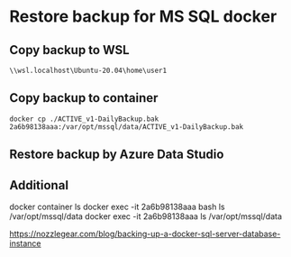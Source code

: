 
# Restore backup for MS SQL docker

## Copy backup to WSL
`\\wsl.localhost\Ubuntu-20.04\home\user1`

## Copy backup to container

`docker cp ./ACTIVE_v1-DailyBackup.bak 2a6b98138aaa:/var/opt/mssql/data/ACTIVE_v1-DailyBackup.bak`

## Restore backup by Azure Data Studio


## Additional

docker container ls
docker exec -it 2a6b98138aaa bash
ls /var/opt/mssql/data
docker exec -it 2a6b98138aaa ls /var/opt/mssql/data

https://nozzlegear.com/blog/backing-up-a-docker-sql-server-database-instance
